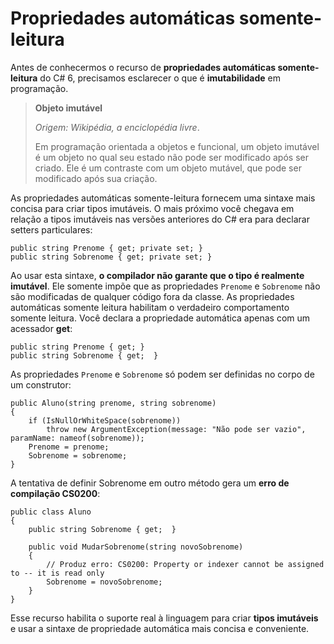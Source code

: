 ﻿# Propriedades automáticas somente-leitura

Antes de conhecermos o recurso de **propriedades automáticas somente-leitura** do C# 6, precisamos
esclarecer o que é **imutabilidade** em programação.

> **Objeto imutável**
>
>
> *Origem: Wikipédia, a enciclopédia livre*.
> 
> Em programação orientada a objetos e funcional, um objeto imutável é um objeto no qual seu estado não pode ser modificado após ser criado. Ele é um contraste com um objeto mutável, que pode ser modificado após sua criação.

As propriedades automáticas somente-leitura fornecem uma sintaxe mais concisa 
para criar tipos imutáveis. O mais próximo você chegava em relação a tipos 
imutáveis nas versões anteriores do C# era para declarar setters particulares:

```
public string Prenome { get; private set; }
public string Sobrenome { get; private set; }
```

Ao usar esta sintaxe, **o compilador não garante que o tipo é realmente imutável**. 
Ele somente impõe que as propriedades `Prenome` e `Sobrenome` não são modificadas 
de qualquer código fora da classe.
As propriedades automáticas somente leitura habilitam o verdadeiro comportamento 
somente leitura. Você declara a propriedade automática apenas com um acessador
 **get**:

```
public string Prenome { get; }
public string Sobrenome { get;  }
```

As propriedades `Prenome` e `Sobrenome` só podem ser definidas no corpo de um 
construtor:

```
public Aluno(string prenome, string sobrenome)
{
    if (IsNullOrWhiteSpace(sobrenome))
        throw new ArgumentException(message: "Não pode ser vazio", paramName: nameof(sobrenome));
    Prenome = prenome;
    Sobrenome = sobrenome;
}

```

A tentativa de definir Sobrenome em outro método gera um **erro de compilação 
CS0200**:

```
public class Aluno
{
    public string Sobrenome { get;  }

    public void MudarSobrenome(string novoSobrenome)
    {
        // Produz erro: CS0200: Property or indexer cannot be assigned to -- it is read only
        Sobrenome = novoSobrenome;
    }
}
```

Esse recurso habilita o suporte real à linguagem para criar **tipos imutáveis** e 
usar a sintaxe de propriedade automática mais concisa e conveniente.